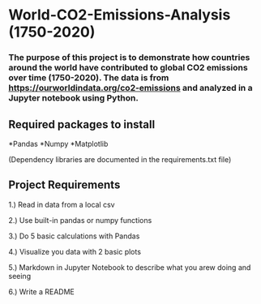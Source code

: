 # World-CO2-Emissions-Analysis (1750-2020)

### The purpose of this project is to demonstrate how countries around the world have contributed to global CO2 emissions over time (1750-2020). The data is from https://ourworldindata.org/co2-emissions and analyzed in a Jupyter notebook using Python.

## Required packages to install

*Pandas
*Numpy
\*Matplotlib

(Dependency libraries are documented in the requirements.txt file)

## Project Requirements

1.) Read in data from a local csv

2.) Use built-in pandas or numpy functions

3.) Do 5 basic calculations with Pandas

4.) Visualize you data with 2 basic plots

5.) Markdown in Jupyter Notebook to describe what you arew doing and seeing

6.) Write a README
